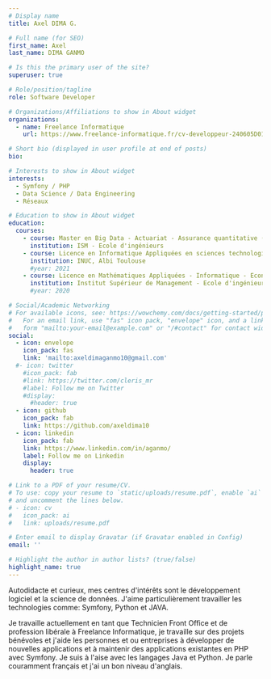```yaml
---
# Display name
title: Axel DIMA G.

# Full name (for SEO)
first_name: Axel
last_name: DIMA GANMO

# Is this the primary user of the site?
superuser: true

# Role/position/tagline
role: Software Developer

# Organizations/Affiliations to show in About widget
organizations:
  - name: Freelance Informatique
    url: https://www.freelance-informatique.fr/cv-developpeur-240605D010

# Short bio (displayed in user profile at end of posts)
bio:

# Interests to show in About widget
interests:
  - Symfony / PHP
  - Data Science / Data Engineering
  - Réseaux

# Education to show in About widget
education:
  courses:
    - course: Master en Big Data - Actuariat - Assurance quantitative (en cours de préparation) 
      institution: ISM - Ecole d'ingénieurs
    - course: Licence en Informatique Appliquées en sciences technologies et santé
      institution: INUC, Albi Toulouse
      #year: 2021
    - course: Licence en Mathématiques Appliquées - Informatique - Econométrie
      institution: Institut Supérieur de Management - Ecole d'ingénieurs
      #year: 2020

# Social/Academic Networking
# For available icons, see: https://wowchemy.com/docs/getting-started/page-builder/#icons
#   For an email link, use "fas" icon pack, "envelope" icon, and a link in the
#   form "mailto:your-email@example.com" or "/#contact" for contact widget.
social:
  - icon: envelope
    icon_pack: fas
    link: 'mailto:axeldimaganmo10@gmail.com'
  #- icon: twitter
    #icon_pack: fab
    #link: https://twitter.com/cleris_mr
    #label: Follow me on Twitter
    #display:
      #header: true
  - icon: github
    icon_pack: fab
    link: https://github.com/axeldima10
  - icon: linkedin
    icon_pack: fab
    link: https://www.linkedin.com/in/aganmo/
    label: Follow me on Linkedin
    display:
      header: true

# Link to a PDF of your resume/CV.
# To use: copy your resume to `static/uploads/resume.pdf`, enable `ai` icons in `params.yaml`,
# and uncomment the lines below.
# - icon: cv
#   icon_pack: ai
#   link: uploads/resume.pdf

# Enter email to display Gravatar (if Gravatar enabled in Config)
email: ''

# Highlight the author in author lists? (true/false)
highlight_name: true
---
```


Autodidacte et curieux, mes centres d'intérêts sont le développement logiciel et la science de données. 
J'aime particulièrement travailler les technologies comme: Symfony, Python et JAVA.

Je travaille actuellement en tant que Technicien Front Office et de profession libérale à Freelance Informatique, je travaille sur des projets bénévoles et j'aide les personnes et ou entreprises à développer de nouvelles applications et à maintenir des applications existantes en PHP avec Symfony. Je suis à l'aise avec les langages Java et Python. Je parle couramment français et j'ai un bon niveau d'anglais.
